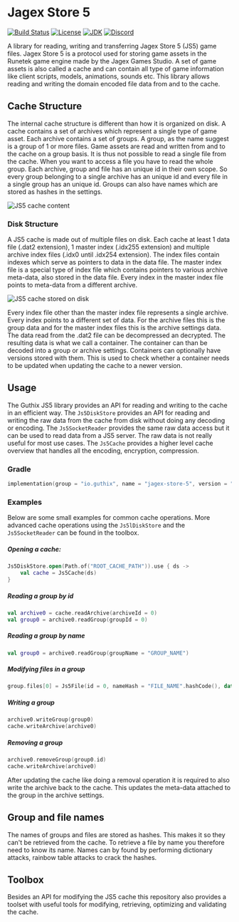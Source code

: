 # Jagex Store 5
[![Build Status](https://github.com/guthix/jagex-store-5/workflows/Build/badge.svg)](https://github.com/guthix/Jagex-Store-5/actions?workflow=Build)
[![License](https://img.shields.io/github/license/guthix/Jagex-Store-5)](https://github.com/guthix/Jagex-Store-5/blob/master/LICENSE)
[![JDK](https://img.shields.io/badge/JDK-11%2B-blue)](https://openjdk.java.net/projects/jdk/11/)
[![Discord](https://img.shields.io/discord/538667877180637184?color=%237289da&logo=discord)](https://discord.gg/AFyGxNp)

A library for reading, writing and transferring Jagex Store 5 (JS5) game files. 
Jagex Store 5 is a protocol used for storing game assets in the Runetek game engine made by the
Jagex Games Studio. A set of game assets is also called a cache and can
contain all type of game information like client scripts, models, 
animations, sounds etc. This library allows reading and writing the 
domain encoded file data from and to the cache.

## Cache Structure
The internal cache structure is different than how it is organized on disk.
A cache contains a set of archives which represent a single type of game asset.
Each archive contains a set of groups. A group, as the name suggest is a group of 1 or 
more files. Game assets are read and written from and to the cache on a group basis. 
It is thus not possible to read a single file from the cache. When you want to
access a file you have to read the whole group. Each archive, group and file has
an unique id in their own scope. So every group belonging to a single archive has
an unique id and every file in a single group has an unique id. Groups can also have names
which are stored as hashes in the settings.

![JS5 cache content](docs/images/HighLevelOverview.svg)

### Disk Structure
A JS5 cache is made out of multiple files on disk. Each cache at least
1 data file (.dat2 extension), 1 master index (.idx255 extension) and multiple
archive index files (.idx0 until .idx254 extension). The index files contain
indexes which serve as pointers to data in the data file. The master index file
is a special type of index file which contains pointers to various archive 
meta-data, also stored in the data file. Every index in the master index file points
to meta-data from a different archive.

![JS5 cache stored on disk](docs/images/FileOverview.svg)

Every index file other than the master index file represents a single archive.
Every index points to a different set of data. For the archive files this is the
group data and for the master index files this is the archive settings data.
The data read from the .dat2 file can be decompressed an decrypted. The resulting
data is what we call a container. The container can than be decoded into a group or
archive settings. Containers can optionally have versions stored with them. This is
used to check whether a container needs to be updated when updating the cache to a 
newer version.

## Usage
The Guthix JS5 library provides an API for reading and writing to the cache in an
efficient way. The `Js5DiskStore` provides an API for reading and writing the raw data 
from the cache from disk without doing any decoding or encoding. The `Js5SocketReader`
provides the same raw data access but it can be used to read data from a JS5 server.
The raw data is not really useful for most use cases. The `Js5Cache` provides a 
higher level cache overview that handles all the encoding, encryption, compression.

### Gradle
```Kotlin
implementation(group = "io.guthix", name = "jagex-store-5", version = "0.4.0")
```

### Examples
Below are some small examples for common cache operations. More advanced cache operations 
using the `Js5lDiskStore` and the `Js5SocketReader` can be found in the toolbox.

##### Opening a cache:
```kotlin
Js5DiskStore.open(Path.of("ROOT_CACHE_PATH")).use { ds ->
    val cache = Js5Cache(ds)
}
```

##### Reading a group by id
```kotlin
val archive0 = cache.readArchive(archiveId = 0)
val group0 = archive0.readGroup(groupId = 0)
```

##### Reading a group by name
```kotlin
val group0 = archive0.readGroup(groupName = "GROUP_NAME")
```

##### Modifying files in a group
```kotlin
group.files[0] = Js5File(id = 0, nameHash = "FILE_NAME".hashCode(), data = NEW_DATA)
```

##### Writing a group
```kotlin
archive0.writeGroup(group0)
cache.writeArchive(archive0)
```

##### Removing a group
```kotlin
archive0.removeGroup(group0.id)
cache.writeArchive(archive0)
```

After updating the cache like doing a removal operation it is required to also write the archive back to the cache. This
updates the meta-data attached to the group in the archive settings.

## Group and file names
The names of groups and files are stored as hashes. This makes it so 
they can't be retrieved from the cache. To retrieve a file by name you 
therefore need to know its name. Names can by found by performing 
dictionary attacks, rainbow table attacks to crack the hashes.

## Toolbox
Besides an API for modifying the JS5 cache this repository also provides a toolset
with useful tools for modifying, retrieving, optimizing and validating the cache.